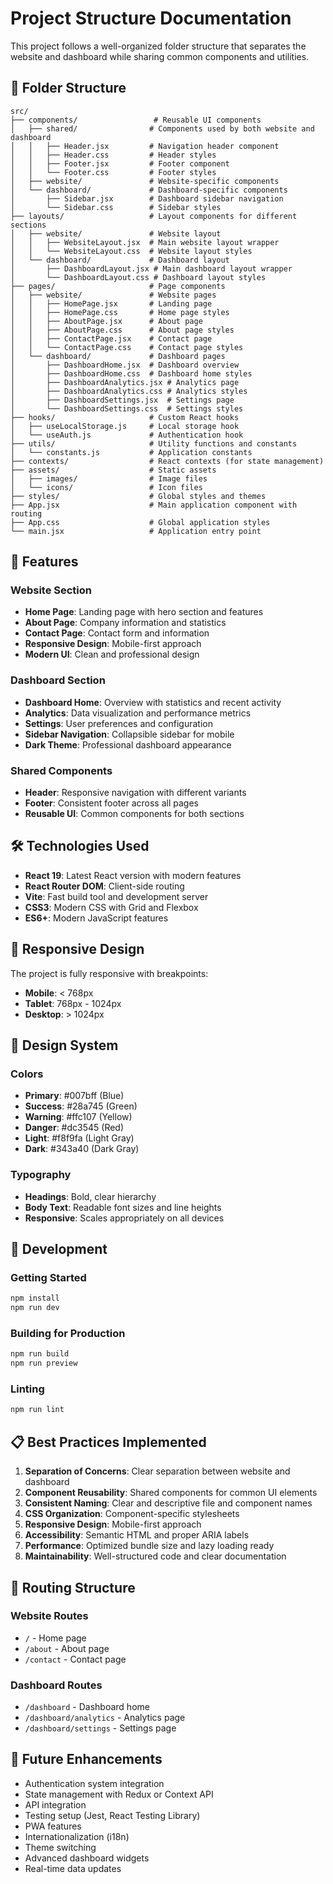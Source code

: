 # Project Structure Documentation

This project follows a well-organized folder structure that separates the website and dashboard while sharing common components and utilities.

## 📁 Folder Structure

```
src/
├── components/                 # Reusable UI components
│   ├── shared/                # Components used by both website and dashboard
│   │   ├── Header.jsx         # Navigation header component
│   │   ├── Header.css         # Header styles
│   │   ├── Footer.jsx         # Footer component
│   │   └── Footer.css         # Footer styles
│   ├── website/               # Website-specific components
│   └── dashboard/             # Dashboard-specific components
│       ├── Sidebar.jsx        # Dashboard sidebar navigation
│       └── Sidebar.css        # Sidebar styles
├── layouts/                   # Layout components for different sections
│   ├── website/               # Website layout
│   │   ├── WebsiteLayout.jsx  # Main website layout wrapper
│   │   └── WebsiteLayout.css  # Website layout styles
│   └── dashboard/             # Dashboard layout
│       ├── DashboardLayout.jsx # Main dashboard layout wrapper
│       └── DashboardLayout.css # Dashboard layout styles
├── pages/                     # Page components
│   ├── website/               # Website pages
│   │   ├── HomePage.jsx       # Landing page
│   │   ├── HomePage.css       # Home page styles
│   │   ├── AboutPage.jsx      # About page
│   │   ├── AboutPage.css      # About page styles
│   │   ├── ContactPage.jsx    # Contact page
│   │   └── ContactPage.css    # Contact page styles
│   └── dashboard/             # Dashboard pages
│       ├── DashboardHome.jsx  # Dashboard overview
│       ├── DashboardHome.css  # Dashboard home styles
│       ├── DashboardAnalytics.jsx # Analytics page
│       ├── DashboardAnalytics.css # Analytics styles
│       ├── DashboardSettings.jsx  # Settings page
│       └── DashboardSettings.css  # Settings styles
├── hooks/                     # Custom React hooks
│   ├── useLocalStorage.js     # Local storage hook
│   └── useAuth.js             # Authentication hook
├── utils/                     # Utility functions and constants
│   └── constants.js           # Application constants
├── contexts/                  # React contexts (for state management)
├── assets/                    # Static assets
│   ├── images/                # Image files
│   └── icons/                 # Icon files
├── styles/                    # Global styles and themes
├── App.jsx                    # Main application component with routing
├── App.css                    # Global application styles
└── main.jsx                   # Application entry point
```

## 🚀 Features

### Website Section
- **Home Page**: Landing page with hero section and features
- **About Page**: Company information and statistics
- **Contact Page**: Contact form and information
- **Responsive Design**: Mobile-first approach
- **Modern UI**: Clean and professional design

### Dashboard Section
- **Dashboard Home**: Overview with statistics and recent activity
- **Analytics**: Data visualization and performance metrics
- **Settings**: User preferences and configuration
- **Sidebar Navigation**: Collapsible sidebar for mobile
- **Dark Theme**: Professional dashboard appearance

### Shared Components
- **Header**: Responsive navigation with different variants
- **Footer**: Consistent footer across all pages
- **Reusable UI**: Common components for both sections

## 🛠️ Technologies Used

- **React 19**: Latest React version with modern features
- **React Router DOM**: Client-side routing
- **Vite**: Fast build tool and development server
- **CSS3**: Modern CSS with Grid and Flexbox
- **ES6+**: Modern JavaScript features

## 📱 Responsive Design

The project is fully responsive with breakpoints:
- **Mobile**: < 768px
- **Tablet**: 768px - 1024px
- **Desktop**: > 1024px

## 🎨 Design System

### Colors
- **Primary**: #007bff (Blue)
- **Success**: #28a745 (Green)
- **Warning**: #ffc107 (Yellow)
- **Danger**: #dc3545 (Red)
- **Light**: #f8f9fa (Light Gray)
- **Dark**: #343a40 (Dark Gray)

### Typography
- **Headings**: Bold, clear hierarchy
- **Body Text**: Readable font sizes and line heights
- **Responsive**: Scales appropriately on all devices

## 🔧 Development

### Getting Started
```bash
npm install
npm run dev
```

### Building for Production
```bash
npm run build
npm run preview
```

### Linting
```bash
npm run lint
```

## 📋 Best Practices Implemented

1. **Separation of Concerns**: Clear separation between website and dashboard
2. **Component Reusability**: Shared components for common UI elements
3. **Consistent Naming**: Clear and descriptive file and component names
4. **CSS Organization**: Component-specific stylesheets
5. **Responsive Design**: Mobile-first approach
6. **Accessibility**: Semantic HTML and proper ARIA labels
7. **Performance**: Optimized bundle size and lazy loading ready
8. **Maintainability**: Well-structured code and clear documentation

## 🔄 Routing Structure

### Website Routes
- `/` - Home page
- `/about` - About page
- `/contact` - Contact page

### Dashboard Routes
- `/dashboard` - Dashboard home
- `/dashboard/analytics` - Analytics page
- `/dashboard/settings` - Settings page

## 🎯 Future Enhancements

- Authentication system integration
- State management with Redux or Context API
- API integration
- Testing setup (Jest, React Testing Library)
- PWA features
- Internationalization (i18n)
- Theme switching
- Advanced dashboard widgets
- Real-time data updates

